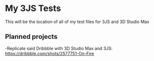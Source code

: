 My 3JS Tests
============

This will be the location of all of my test files for 3JS and 3D Studio Max

Planned projects
----------------

-Replicate said Dribbble with 3D Studio Max and 3JS: https://dribbble.com/shots/2577751-On-Fire